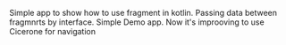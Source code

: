 Simple app to show how to use fragment in kotlin. Passing data between fragmnrts by interface. Simple Demo app. Now it's improoving to use Cicerone for navigation
